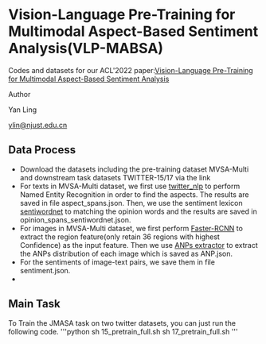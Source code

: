 # Vision-Language Pre-Training for Multimodal Aspect-Based Sentiment Analysis(VLP-MABSA)
Codes and datasets for our ACL'2022 paper:[Vision-Language Pre-Training for Multimodal Aspect-Based Sentiment Analysis]()

Author

Yan Ling

ylin@njust.edu.cn

## Data Process
- Download the datasets including the pre-training dataset MVSA-Multi and downstream task datasets TWITTER-15/17 via the link 
- For texts in MVSA-Multi dataset, we first use [twitter_nlp](https://github.com/aritter/twitter_nlp) to perform Named Entity Recognition in order to find the aspects. The results are saved in file aspect_spans.json. Then, we use the sentiment lexicon [sentiwordnet](https://github.com/zeeeyang/lexicon_rnn/tree/master/lexicons) to matching the opinion words and the results are saved in opinion_spans_sentiwordnet.json.
- For images in MVSA-Multi dataset, we first perform [Faster-RCNN](https://github.com/jiasenlu/bottom-up-attention) to extract the region feature(only retain 36 regions with highest Confidence) as the input feature. Then we use [ANPs extractor](https://github.com/stephen-pilli/DeepSentiBank) to extract the ANPs distribution of each image which is saved as ANP.json.
- For the sentiments of image-text pairs, we save them in file sentiment.json.
- 
## Main Task
To Train the JMASA task on two twitter datasets, you can just run the following code.
'''python
sh 15_pretrain_full.sh
sh 17_pretrain_full.sh
'''
